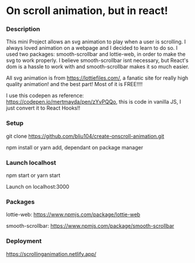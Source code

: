 # On scroll animation, but in react!

### Description
This mini Project allows an svg animation to play when a user is scrolling. I always loved animation on a webpage and I decided to learn to do so.
I used two packages: smooth-scrollbar and lottie-web, in order to make the svg to work properly. I believe smooth-scrollbar isnt necessary, but React's dom is a hassle to work with and smooth-scrollbar makes it so much easier. 

All svg animation is from https://lottiefiles.com/, a fanatic site for really high quality animation! and the best part! Most of it is FREE!!!!

I use this codepen as reference: https://codepen.io/mertmayda/pen/zYvPQQo, this is code in vanilla JS, I just convert it to React Hooks!!


### Setup

git clone https://github.com/bliu104/create-onscroll-animation.git

npm install or yarn add, dependant on package manager


### Launch localhost

npm start or yarn start

Launch on localhost:3000

### Packages
lottie-web: https://www.npmjs.com/package/lottie-web 

smooth-scrollbar: https://www.npmjs.com/package/smooth-scrollbar

### Deployment
https://scrollinganimation.netlify.app/

